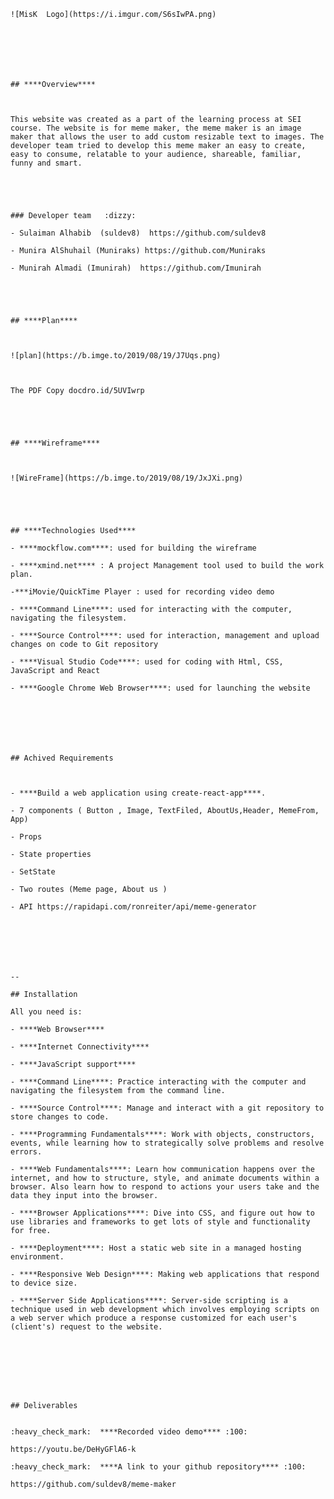     
    
    ![MisK  Logo](https://i.imgur.com/S6sIwPA.png)
    
    
    
    
    
    
    
    ## ****Overview****
    
    
    
    This website was created as a part of the learning process at SEI course. The website is for meme maker, the meme maker is an image maker that allows the user to add custom resizable text to images. The developer team tried to develop this meme maker an easy to create, easy to consume, relatable to your audience, shareable, familiar, funny and smart.
    
    
    
    
    
    ### Developer team   :dizzy:
    
    - Sulaiman Alhabib  (suldev8)  https://github.com/suldev8
    
    - Munira AlShuhail (Muniraks) https://github.com/Muniraks
    
    - Munirah Almadi (Imunirah)  https://github.com/Imunirah
    
    
    
    
    
    ## ****Plan****
    
    
    
    ![plan](https://b.imge.to/2019/08/19/J7Uqs.png)
    
    
    
    The PDF Copy docdro.id/5UVIwrp
    
    
    
    
    
    ## ****Wireframe****
    
    
    
    ![WireFrame](https://b.imge.to/2019/08/19/JxJXi.png)
    
    
    
    
    
    ## ****Technologies Used****
    
    - ****mockflow.com****: used for building the wireframe
    
    - ****xmind.net**** : A project Management tool used to build the work plan.
    
    -***iMovie/QuickTime Player : used for recording video demo
    
    - ****Command Line****: used for interacting with the computer, navigating the filesystem.
    
    - ****Source Control****: used for interaction, management and upload changes on code to Git repository
    
    - ****Visual Studio Code****: used for coding with Html, CSS, JavaScript and React
    
    - ****Google Chrome Web Browser****: used for launching the website
    
    
    
    
    
    
    
    ## Achived Requirements
    
    
    
    - ****Build a web application using create-react-app****.
    
    - 7 components ( Button , Image, TextFiled, AboutUs,Header, MemeFrom, App)
    
    - Props
    
    - State properties
    
    - SetState
    
    - Two routes (Meme page, About us )
    
    - API https://rapidapi.com/ronreiter/api/meme-generator
    
    
    
    
    
    
    
    --
    
    ## Installation
    
    All you need is:
    
    - ****Web Browser****
    
    - ****Internet Connectivity****
    
    - ****JavaScript support****
    
    - ****Command Line****: Practice interacting with the computer and navigating the filesystem from the command line.
    
    - ****Source Control****: Manage and interact with a git repository to store changes to code.
    
    - ****Programming Fundamentals****: Work with objects, constructors, events, while learning how to strategically solve problems and resolve errors.
    
    - ****Web Fundamentals****: Learn how communication happens over the internet, and how to structure, style, and animate documents within a browser. Also learn how to respond to actions your users take and the data they input into the browser.
    
    - ****Browser Applications****: Dive into CSS, and figure out how to use libraries and frameworks to get lots of style and functionality for free.
    
    - ****Deployment****: Host a static web site in a managed hosting environment.
    
    - ****Responsive Web Design****: Making web applications that respond to device size.
    
    - ****Server Side Applications****: Server-side scripting is a technique used in web development which involves employing scripts on a web server which produce a response customized for each user's (client's) request to the website.
    
    
    
    

    
    
    
    ## Deliverables
    

    :heavy_check_mark:  ****Recorded video demo**** :100:
    
    https://youtu.be/DeHyGFlA6-k
    
    :heavy_check_mark:  ****A link to your github repository**** :100:

    https://github.com/suldev8/meme-maker










